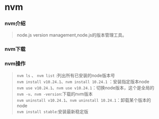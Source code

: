 # nvm

### nvm介绍  

> node.js version management,node.js的版本管理工具。  

### nvm下载  



### nvm操作

> `nvm ls` 、 `nvm list` :列出所有已安装的node版本号  
> `nvm install v10.24.1`、`nvm install 10.24.1` ：安装指定版本node  
> `nvm use v10.24.1`、`nvm use v10.24.1`：切换node版本，这个是全局的  
> `nvm -v`、`nvm -version`:下载的nvm版本  
> `nvm uninstall v10.24.1`、`nvm uninstall 10.24.1`：卸载某个版本的node  
> `nvm install stable`:安装最新稳定版  
